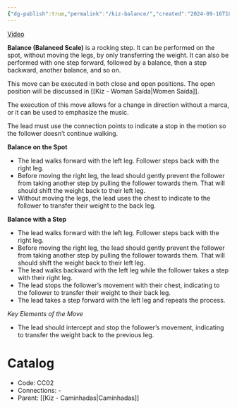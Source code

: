 ```yaml
---
{"dg-publish":true,"permalink":"/kiz-balance/","created":"2024-09-16T18:24:25.536-04:00","updated":"2024-10-01T10:58:15.779-04:00"}
---
```



[Video](https://youtu.be/pXfTn4LCuKw)

**Balance (Balanced Scale)** is a rocking step. It can be performed on the spot, without moving the legs, by only transferring the weight. It can also be performed with one step forward, followed by a balance, then a step backward, another balance, and so on.

This move can be executed in both close and open positions. The open position will be discussed in [[Kiz - Woman Saída\|Women Saída]].

The execution of this move allows for a change in direction without a marca, or it can be used to emphasize the music.

The lead must use the connection points to indicate a stop in the motion so the follower doesn’t continue walking.

**Balance on the Spot**

- The lead walks forward with the left leg. Follower steps back with the right leg.
- Before moving the right leg, the lead should gently prevent the follower from taking another step by pulling the follower towards them. That will should shift the weight back to their left leg.
- Without moving the legs, the lead uses the chest to indicate to the follower to transfer their weight to the back leg.

**Balance with a Step**

- The lead walks forward with the left leg. Follower steps back with the right leg.
- Before moving the right leg, the lead should gently prevent the follower from taking another step by pulling the follower towards them. That will should shift the weight back to their left leg.
- The lead walks backward with the left leg while the follower takes a step with their right leg.
- The lead stops the follower’s movement with their chest, indicating to the follower to transfer their weight to their back leg.
- The lead takes a step forward with the left leg and repeats the process.

*Key Elements of the Move*
- The lead should intercept and stop the follower’s movement, indicating to transfer the weight back to the previous leg.

# Catalog

- Code: CC02
- Connections: -
- Parent: [[Kiz - Caminhadas\|Caminhadas]]

